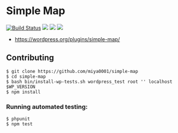 # Simple Map

[![Build Status](https://travis-ci.org/miya0001/simple-map.svg?branch=2.7.0)](https://travis-ci.org/miya0001/simple-map)
[![](https://img.shields.io/wordpress/plugin/dt/simple-map.svg)](https://wordpress.org/plugins/simple-map/)
[![](https://img.shields.io/wordpress/v/simple-map.svg)](https://wordpress.org/plugins/simple-map/)
[![](https://img.shields.io/wordpress/plugin/r/simple-map.svg)](https://wordpress.org/plugins/simple-map/)

* https://wordpress.org/plugins/simple-map/

## Contributing

```
$ git clone https://github.com/miya0001/simple-map
$ cd simple-map
$ bash bin/install-wp-tests.sh wordpress_test root '' localhost $WP_VERSION
$ npm install
```

### Running automated testing:

```
$ phpunit
$ npm test
```
